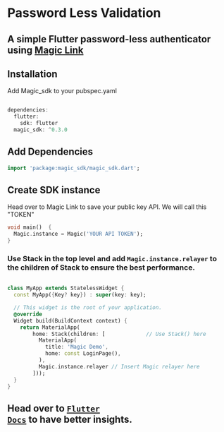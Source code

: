 # Password Less Validation 
## A simple Flutter password-less authenticator using [Magic Link](https://magic.link/)



## Installation
Add Magic_sdk to your pubspec.yaml
```dart

dependencies:
  flutter:
    sdk: flutter
  magic_sdk: ^0.3.0
```
## Add Dependencies
```dart
import 'package:magic_sdk/magic_sdk.dart';
```

## Create SDK instance 

Head over to Magic Link to save your public key API. We will call this "TOKEN"
```dart
void main()  {
  Magic.instance = Magic('YOUR API TOKEN');
}
```

### Use Stack in the top level and add <code>Magic.instance.relayer</code> to the children of Stack to ensure the best performance.
```dart

class MyApp extends StatelessWidget {
  const MyApp({Key? key}) : super(key: key);

  // This widget is the root of your application.
  @override
  Widget build(BuildContext context) {
    return MaterialApp(
        home: Stack(children: [             // Use Stack() here
          MaterialApp(
            title: 'Magic Demo',
            home: const LoginPage(),
          ),
          Magic.instance.relayer // Insert Magic relayer here
        ]));
  }
}
```

## Head over to [<code>Flutter Docs</code>](https://magic.link/docs/login-methods/email/integration/flutter) to have better insights.
